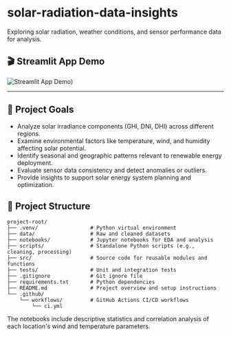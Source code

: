 # solar-radiation-data-insights
Exploring solar radiation, weather conditions, and sensor performance data for analysis.

## 🎬 Streamlit App Demo

![Streamlit App Demo](backgroundimage/dashboard.gif))

---

## 📌 Project Goals

- Analyze solar irradiance components (GHI, DNI, DHI) across different regions.
- Examine environmental factors like temperature, wind, and humidity affecting solar potential.
- Identify seasonal and geographic patterns relevant to renewable energy deployment.
- Evaluate sensor data consistency and detect anomalies or outliers.
- Provide insights to support solar energy system planning and optimization.

## 📁 Project Structure

```plaintext
project-root/
├── .venv/                 # Python virtual environment 
├── data/                  # Raw and cleaned datasets 
├── notebooks/             # Jupyter notebooks for EDA and analysis
├── scripts/               # Standalone Python scripts (e.g., cleaning, processing)
├── src/                   # Source code for reusable modules and functions
├── tests/                 # Unit and integration tests
├── .gitignore             # Git ignore file
├── requirements.txt       # Python dependencies
├── README.md              # Project overview and setup instructions
└── .github/
    └── workflows/         # GitHub Actions CI/CD workflows
        └── ci.yml
```

The notebooks include descriptive statistics and correlation analysis of each location's wind and temperature parameters.
